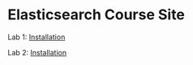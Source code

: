 # Elasticsearch Course Site 

Lab 1: [Installation](labs/01-install/)   

Lab 2: [Installation](labs/02-movielens/) 
